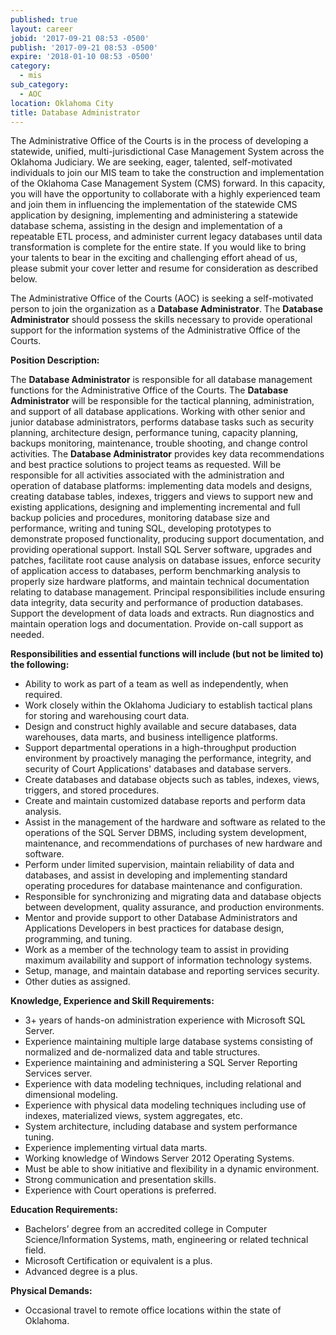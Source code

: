 ```yaml
---
published: true
layout: career
jobid: '2017-09-21 08:53 -0500'
publish: '2017-09-21 08:53 -0500'
expire: '2018-01-10 08:53 -0500'
category:
  - mis
sub_category:
  - AOC
location: Oklahoma City
title: Database Administrator
---
```

The Administrative Office of the Courts is in the process of developing a statewide, unified, multi-jurisdictional Case Management System across the Oklahoma Judiciary.  We are seeking, eager, talented, self-motivated individuals to join our MIS team to take the construction and implementation of the Oklahoma Case Management System (CMS) forward.  In this capacity, you will have the opportunity to collaborate with a highly experienced team and join them in influencing the implementation of the statewide CMS application by designing, implementing and administering a statewide database schema, assisting in the design and implementation of a repeatable ETL process, and administer current legacy databases until data transformation is complete for the entire state.   If you would like to bring your talents to bear in the exciting and challenging effort ahead of us, please submit your cover letter and resume for consideration as described below.

The Administrative Office of the Courts (AOC) is seeking a self-motivated person to join the organization as a **Database Administrator**.  The **Database Administrator** should possess the skills necessary to provide operational support for the information systems of the Administrative Office of the Courts.

 
**Position Description:**

The **Database Administrator** is responsible for all database management functions for the Administrative Office of the Courts. The **Database Administrator** will be responsible for the tactical planning, administration, and support of all database applications. Working with other senior and junior database administrators, performs database tasks such as security planning, architecture design, performance tuning, capacity planning, backups monitoring, maintenance, trouble shooting, and change control activities. The **Database Administrator** provides key data recommendations and best practice solutions to project teams as requested. Will be responsible for all activities associated with the administration and operation of database platforms: implementing data models and designs, creating database tables, indexes, triggers and views to support new and existing applications, designing and implementing incremental and full backup policies and procedures, monitoring database size and performance, writing and tuning SQL, developing prototypes to demonstrate proposed functionality, producing support documentation, and providing operational support.  Install SQL Server software, upgrades and patches, facilitate root cause analysis on database issues, enforce security of application access to databases, perform benchmarking analysis to properly size hardware platforms, and maintain technical documentation relating to database management. Principal responsibilities include ensuring data integrity, data security and performance of production databases. Support the development of data loads and extracts. Run diagnostics and maintain operation logs and documentation. Provide on-call support as needed.


**Responsibilities and essential functions will include (but not be limited to) the following:**

- Ability to work as part of a team as well as independently, when required.
- Work closely within the Oklahoma Judiciary to establish tactical plans for storing and warehousing court data.
- Design and construct highly available and secure databases, data warehouses, data marts, and business intelligence platforms.
- Support departmental operations in a high-throughput production environment by proactively managing the performance, integrity, and security of Court Applications' databases and database servers. 
- Create databases and database objects such as tables, indexes, views, triggers, and stored procedures.
- Create and maintain customized database reports and perform data analysis. 
- Assist in the management of the hardware and software as related to the operations of the SQL Server DBMS, including system development, maintenance, and recommendations of purchases of new hardware and software.
- Perform under limited supervision, maintain reliability of data and databases, and assist in developing and implementing standard operating procedures for database maintenance and configuration.
- Responsible for synchronizing and migrating data and database objects between development, quality assurance, and production environments. 
- Mentor and provide support to other Database Administrators and Applications Developers in best practices for database design, programming, and tuning. 
- Work as a member of the technology team to assist in providing maximum availability and support of information technology systems. 
- Setup, manage, and maintain database and reporting services security.
- Other duties as assigned.


**Knowledge, Experience and Skill Requirements:**

- 3+ years of hands-on administration experience with Microsoft SQL Server.
- Experience maintaining multiple large database systems consisting of normalized and de-normalized data and table structures.
- Experience maintaining and administering a SQL Server Reporting Services server.
- Experience with data modeling techniques, including relational and dimensional modeling.
- Experience with physical data modeling techniques including use of indexes, materialized views, system aggregates, etc.
- System architecture, including database and system performance tuning.
- Experience implementing virtual data marts.
- Working knowledge of Windows Server 2012 Operating Systems.
- Must be able to show initiative and flexibility in a dynamic environment. 
- Strong communication and presentation skills.
- Experience with Court operations is preferred.


**Education Requirements:**

- Bachelors’ degree from an accredited college in Computer Science/Information Systems, math, engineering or related technical field.
- Microsoft Certification or equivalent is a plus.
- Advanced degree is a plus.


**Physical Demands:**

- Occasional travel to remote office locations within the state of Oklahoma.
